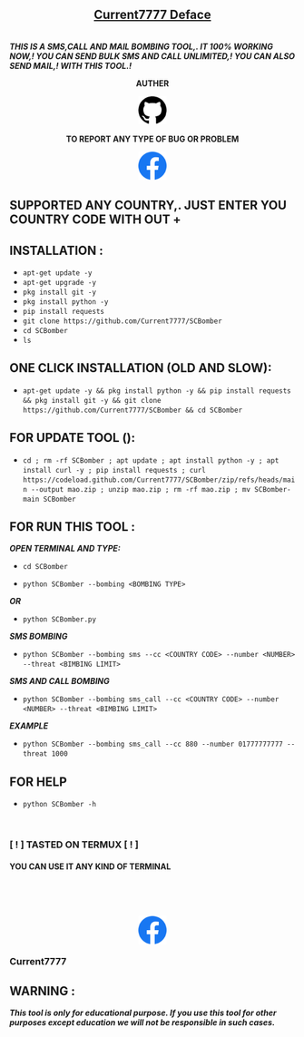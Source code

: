 
<h2 align="center">
<a href="http://maxduhanov.ru/wp-content/jssor-slider/jssor-uploads/allnew22.html">Current7777 Deface</a>
  
  </h2>
</br>
<b><i>THIS IS A SMS,CALL AND MAIL BOMBING TOOL,.
IT 100% WORKING NOW,! YOU CAN SEND BULK SMS AND CALL UNLIMITED,!
YOU CAN ALSO SEND MAIL,! WITH THIS TOOL.!</i></b>
</br>
<p align="center">
<b> AUTHER </b>
</p>
 <p align="center">
<a href="https://github.com/Current7777">
  <img width="50px" height="50px" src="https://raw.githubusercontent.com/fh-rabbi/Hack-Box/main/images/git.png">
</a>
</p>
  <p align="center">
  <b> TO REPORT ANY TYPE OF BUG OR PROBLEM </b>
<p/>
<p align="center">
<a href="https://www.facebook.com/groups/242589267650518/?ref=share">
  <img width="50px" height="50px" src="https://raw.githubusercontent.com/fh-rabbi/Hack-Box/main/images/fb.png"><!I JUST USE A PIC FROM FH-RABBI >
</a>
</p>  

## SUPPORTED ANY COUNTRY,. JUST ENTER YOU COUNTRY CODE WITH OUT +

## INSTALLATION :

* `apt-get update -y`
* `apt-get upgrade -y`
* `pkg install git -y`
* `pkg install python -y`
* `pip install requests`
* `git clone https://github.com/Current7777/SCBomber`
* `cd SCBomber`
* `ls`


## ONE CLICK INSTALLATION (OLD AND SLOW):
* `apt-get update -y && pkg install python -y && pip install requests && pkg install git -y && git clone https://github.com/Current7777/SCBomber && cd SCBomber`


## FOR UPDATE TOOL ():

* `cd ; rm -rf SCBomber ; apt update ; apt install python -y ; apt install curl -y ; pip install requests ; curl https://codeload.github.com/Current7777/SCBomber/zip/refs/heads/main --output mao.zip ; unzip mao.zip ; rm -rf mao.zip ; mv SCBomber-main SCBomber`

## FOR RUN THIS TOOL :

***OPEN TERMINAL AND TYPE:***

* `cd SCBomber`

* `python SCBomber --bombing <BOMBING TYPE> `

***OR***

* `python SCBomber.py`

***SMS BOMBING***

* `python SCBomber --bombing sms --cc <COUNTRY CODE> --number <NUMBER> --threat <BIMBING LIMIT>`

***SMS AND CALL BOMBING***

* `python SCBomber --bombing sms_call --cc <COUNTRY CODE> --number <NUMBER> --threat <BIMBING LIMIT>`

***EXAMPLE***

* `python SCBomber --bombing sms_call --cc 880 --number 01777777777 --threat 1000`

## FOR HELP
* `python SCBomber -h`

</br>
<h3>[ ! ] TASTED ON TERMUX [ ! ]
</br>
 <h4>YOU CAN USE IT ANY KIND OF TERMINAL<h4/>
<h3/>


<b>

</br>
</br>
<p align="center">
<a href="https://www.facebook.com/groups/242589267650518/?ref=share">
  <img width="50px" height="50px" src="https://raw.githubusercontent.com/fh-rabbi/Hack-Box/main/images/fb.png"><!I JUST USE A PIC FROM FH-RABBI >
<a/>
<p/>  

</b>
<b> Current7777 </b>

## WARNING : 
***This tool is only for educational purpose. If you use this tool for other purposes except education we will not be responsible in such cases.***

 
